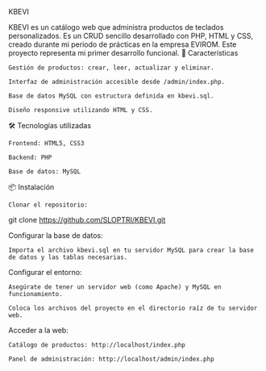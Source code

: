 KBEVI

KBEVI es un catálogo web que administra productos de teclados personalizados. Es un CRUD sencillo desarrollado con PHP, HTML y CSS, creado durante mi periodo de prácticas en la empresa EVIROM. Este proyecto representa mi primer desarrollo funcional.
🚀 Características

    Gestión de productos: crear, leer, actualizar y eliminar.

    Interfaz de administración accesible desde /admin/index.php.

    Base de datos MySQL con estructura definida en kbevi.sql.

    Diseño responsive utilizando HTML y CSS.

🛠️ Tecnologías utilizadas

    Frontend: HTML5, CSS3

    Backend: PHP

    Base de datos: MySQL

📦 Instalación

    Clonar el repositorio:

git clone https://github.com/SLOPTRI/KBEVI.git

Configurar la base de datos:

    Importa el archivo kbevi.sql en tu servidor MySQL para crear la base de datos y las tablas necesarias.

Configurar el entorno:

    Asegúrate de tener un servidor web (como Apache) y MySQL en funcionamiento.

    Coloca los archivos del proyecto en el directorio raíz de tu servidor web.

Acceder a la web:

    Catálogo de productos: http://localhost/index.php

    Panel de administración: http://localhost/admin/index.php
    

